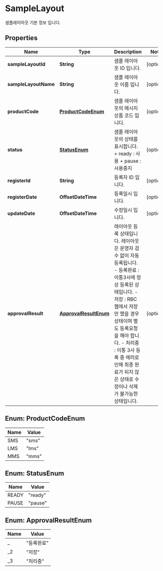 

# SampleLayout

샘플레이아웃 기본 정보 입니다. 

## Properties

| Name | Type | Description | Notes |
|------------ | ------------- | ------------- | -------------|
|**sampleLayoutId** | **String** | 샘플 레이아웃 ID 입니다. |  [optional] |
|**sampleLayoutName** | **String** | 샘플 레이아웃 이름 입니다. |  [optional] |
|**productCode** | [**ProductCodeEnum**](#ProductCodeEnum) | 샘플 레이아웃의 메시지 상품 코드 입니다. |  [optional] |
|**status** | [**StatusEnum**](#StatusEnum) | 샘플 레이아웃의 상태를 표시합니다.      + ready : 사용     + pause : 사용중지  |  [optional] |
|**registerId** | **String** | 등록자 ID 입니다. |  [optional] |
|**registerDate** | **OffsetDateTime** | 등록일시 입니다. |  [optional] |
|**updateDate** | **OffsetDateTime** | 수정일시 입니다. |  [optional] |
|**approvalResult** | [**ApprovalResultEnum**](#ApprovalResultEnum) | 레이아웃 등록 상태입니다. 레이아웃은 운영자 검수 없이 자동 등록됩니다.        - 등록완료 : 이통3사에 정상 등록된 상태입니다.                   - 저장 : RBC 웹에서 저장만 했을 경우 상태이며 별도 등록요청을 해야 합니다.     - 처리중 : 이통 3사 등록 중 에러로 인해 최종 완료가 되지 않은 상태로 수정이나 삭제가 불가능한 상태입니다.     |  [optional] |



## Enum: ProductCodeEnum

| Name | Value |
|---- | -----|
| SMS | &quot;sms&quot; |
| LMS | &quot;lms&quot; |
| MMS | &quot;mms&quot; |



## Enum: StatusEnum

| Name | Value |
|---- | -----|
| READY | &quot;ready&quot; |
| PAUSE | &quot;pause&quot; |



## Enum: ApprovalResultEnum

| Name | Value |
|---- | -----|
| _ | &quot;등록완료&quot; |
| _2 | &quot;저장&quot; |
| _3 | &quot;처리중&quot; |



